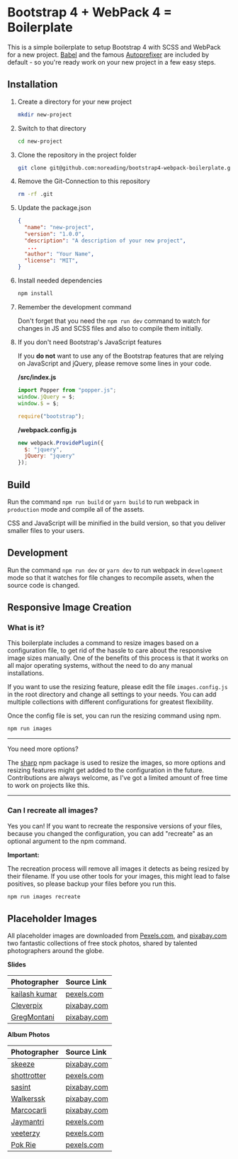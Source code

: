 # Bootstrap 4 + WebPack 4 = Boilerplate

This is a simple boilerplate to setup Bootstrap 4 with SCSS and WebPack for a new project. [Babel](https://babeljs.io/) and the famous [Autoprefixer](https://autoprefixer.github.io/) are included by default - so you're ready work on your new project in a few easy steps.

## Installation

1. Create a directory for your new project

   ```bash
   mkdir new-project
   ```

1. Switch to that directory

   ```bash
   cd new-project
   ```

1. Clone the repository in the project folder

   ```bash
   git clone git@github.com:noreading/bootstrap4-webpack-boilerplate.git .
   ```

1. Remove the Git-Connection to this repository

   ```bash
   rm -rf .git
   ```

1. Update the package.json

   ```JSON
   {
     "name": "new-project",
     "version": "1.0.0",
     "description": "A description of your new project",
      ...
     "author": "Your Name",
     "license": "MIT",
   }
   ```

1. Install needed dependencies

   ```bash
   npm install
   ```

1. Remember the development command

   Don't forget that you need the `npm run dev` command to watch for changes in JS and SCSS files and also to compile them initially.

1. If you don't need Bootstrap's JavaScript features

   If you **do not** want to use any of the Bootstrap features that are relying on JavaScript and jQuery, please remove some lines in your code.

   **/src/index.js**

   ```javascript
   import Popper from "popper.js";
   window.jQuery = $;
   window.$ = $;

   require("bootstrap");
   ```

   **/webpack.config.js**

   ```javascript
   new webpack.ProvidePlugin({
     $: "jquery",
     jQuery: "jquery"
   });
   ```

## Build

Run the command `npm run build` or `yarn build` to run webpack in `production` mode and compile all of the assets.

CSS and JavaScript will be minified in the build version, so that you deliver smaller files to your users.

## Development

Run the command `npm run dev` or `yarn dev` to run webpack in `development` mode so that it watches for file changes to recompile assets, when the source code is changed.

## Responsive Image Creation

### What is it?

This boilerplate includes a command to resize images based on a configuration file, to get rid of the hassle to care about the responsive image sizes manually. One of the benefits of this process is that it works on all major operating systems, without the need to do any manual installations.

If you want to use the resizing feature, please edit the file `images.config.js` in the root directory and change all settings to your needs. You can add multiple collections with different configurations for greatest flexibility.

Once the config file is set, you can run the resizing command using npm.

```bash
npm run images
```

---

You need more options?

The [sharp](https://www.npmjs.com/package/sharp) npm package is used to resize the images, so more options and resizing features might get added to the configuration in the future. Contributions are always welcome, as I've got a limited amount of free time to work on projects like this.

---

### Can I recreate all images?

Yes you can! If you want to recreate the responsive versions of your files, because you changed the configuration, you can add "recreate" as an optional argument to the npm command.

**Important:**

The recreation process will remove all images it detects as being resized by their filename. If you use other tools for your images, this might lead to false positives, so please backup your files before you run this.

```bash
npm run images recreate
```

## Placeholder Images

All placeholder images are downloaded from [Pexels.com](https://www.pexels.com/), and [pixabay.com](https://pixabay.com/) two fantastic collections of free stock photos, shared by talented photographers around the globe.

**Slides**

| Photographer                                                     | Source Link                                                                 |
| :--------------------------------------------------------------- | :-------------------------------------------------------------------------- |
| [kailash kumar](https://www.pexels.com/@kailash-kumar-212268)    | [pexels.com](https://www.pexels.com/photo/white-sheep-on-farm-693776/)      |
| [Cleverpix](https://pixabay.com/en/users/Cleverpix-2508959/)     | [pixabay.com](https://pixabay.com/en/sunset-tree-water-silhouette-1373171/) |
| [GregMontani](https://pixabay.com/en/users/GregMontani-1014946/) | [pixabay.com](https://pixabay.com/en/desert-morocco-dunes-sand-2435404/)    |

**Album Photos**

| Photographer                                                   | Source Link                                                                                                |
| :------------------------------------------------------------- | :--------------------------------------------------------------------------------------------------------- |
| [skeeze](https://pixabay.com/en/users/skeeze-272447/)          | [pixabay.com](https://pixabay.com/en/landscape-panorama-scenic-clouds-2278315/)                            |
| [shottrotter](https://www.pexels.com/@shottrotter)             | [pexels.com](https://www.pexels.com/photo/photo-of-person-walking-on-deserted-island-934718/)              |
| [sasint](https://pixabay.com/en/users/sasint-3639875/)         | [pixabay.com](https://pixabay.com/en/elephant-animals-asia-large-1822636/)                                 |
| [Walkerssk](https://pixabay.com/en/users/Walkerssk-1409366/)   | [pixabay.com](https://pixabay.com/en/cinque-terre-italy-houses-color-1859688/)                             |
| [Marcocarli](https://pixabay.com/en/users/Marcocarli-4847725/) | [pixabay.com](https://pixabay.com/en/mountain-alpine-wild-emperor-2444712/)                                |
| [Jaymantri](https://www.pexels.com/@jaymantri)                 | [pexels.com](https://www.pexels.com/photo/nature-forest-trees-fog-4827/)                                   |
| [veeterzy](https://www.pexels.com/@veeterzy)                   | [pexels.com](https://www.pexels.com/photo/road-landscape-nature-forest-39811)                              |
| [Pok Rie](https://www.pexels.com/@pok-rie-33563)               | [pexels.com](https://www.pexels.com/photo/brown-wooden-footbridge-on-body-of-water-during-sunrise-129441/) |
